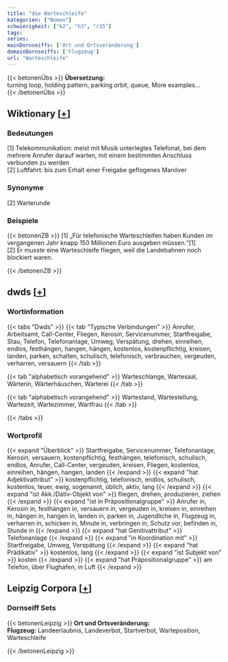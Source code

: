 ```yaml
---
title: "die Warteschleife"
kategorien: ["Nomen"]
schwierigkeit: ["k2", "h3", "r15"]
tags:
series:
mainDornseiffs: ['Ort und Ortsveränderung']
domainDornseiffs: ['Flugzeug']
url: "Warteschleife"
---
```


{{< betonenÜbs >}}
**Übersetzung:**  
turning loop, holding pattern, parking orbit, queue, More examples...  
{{< /betonenÜbs >}}

## Wiktionary [[+](https://de.wiktionary.org/wiki/Warteschleife)]

### Bedeutungen
[1] Telekommunikation: meist mit Musik unterlegtes Telefonat, bei dem mehrere Anrufer darauf warten, mit einem bestimmten Anschluss verbunden zu werden  
[2] Luftfahrt: bis zum Erhalt einer Freigabe geflogenes Manöver  

### Synonyme
[2] Warterunde  

### Beispiele
{{< betonenZB >}}
[1] „Für telefonische Warteschleifen haben Kunden im vergangenen Jahr knapp 150 Millionen Euro ausgeben müssen.“[1]  
[2] Er musste eine Warteschleife fliegen, weil die Landebahnen noch blockiert waren.  

{{< /betonenZB >}}


## dwds [[+](https://www.dwds.de/wb/Warteschleife)]

### Wortinformation
{{< tabs "Dwds" >}}
{{< tab "Typische Verbindungen" >}}
Anrufer, Arbeitsamt, Call-Center, Fliegen, Kerosin, Servicenummer, Startfreigabe, Stau, Telefon, Telefonanlage, Umweg, Verspätung, drehen, einreihen, endlos, festhängen, hangen, hängen, kostenlos, kostenpflichtig, kreisen, landen, parken, schalten, schulisch, telefonisch, verbrauchen, vergeuden, verharren, versauern
{{< /tab >}}

{{< tab "alphabetisch vorangehend" >}}
Warteschlange, Wartesaal, Wärterin, Wärterhäuschen, Warterei
{{< /tab >}}

{{< tab "alphabetisch vorangehend" >}}
Wartestand, Wartestellung, Wartezeit, Wartezimmer, Wartfrau
{{< /tab >}}

{{< /tabs >}}

### Wortprofil
{{< expand "Überblick" >}} Startfreigabe, Servicenummer, Telefonanlage, Kerosin, versauern, kostenpflichtig, festhängen, telefonisch, schulisch, endlos, Anrufer, Call-Center, vergeuden, kreisen, Fliegen, kostenlos, einreihen, hängen, hangen, landen {{< /expand >}}
{{< expand "hat Adjektivattribut" >}} kostenpflichtig, telefonisch, endlos, schulisch, kostenlos, teuer, ewig, sogenannt, üblich, aktiv, lang {{< /expand >}}
{{< expand "ist Akk./Dativ-Objekt von" >}} fliegen, drehen, produzieren, ziehen {{< /expand >}}
{{< expand "ist in Präpositionalgruppe" >}} Anrufer in, Kerosin in, festhängen in, versauern in, vergeuden in, kreisen in, einreihen in, hängen in, hangen in, landen in, parken in, Jugendliche in, Flugzeug in, verharren in, schicken in, Minute in, verbringen in, Schutz vor, befinden in, Stunde in {{< /expand >}}
{{< expand "hat Genitivattribut" >}} Telefonanlage {{< /expand >}}
{{< expand "in Koordination mit" >}} Startfreigabe, Umweg, Verspätung {{< /expand >}}
{{< expand "hat Prädikativ" >}} kostenlos, lang {{< /expand >}}
{{< expand "ist Subjekt von" >}} kosten {{< /expand >}}
{{< expand "hat Präpositionalgruppe" >}} am Telefon, über Flughafen, in Luft {{< /expand >}}

## Leipzig Corpora [[+](https://corpora.uni-leipzig.de/en/res?word=Warteschleife&corpusId=deu_newscrawl-public_2018)]

### Dornseiff Sets
{{< betonenLeipzig >}}
**Ort und Ortsveränderung:**  
**Flugzeug:** Landeerlaubnis, Landeverbot, Startverbot, Warteposition, Warteschleife  

{{< /betonenLeipzig >}}
